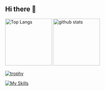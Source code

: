 ## Hi there 👋

<p align="left"> 
  <img alt="Top Langs" height="150px" src="https://github-readme-stats.vercel.app/api/top-langs/?username=DaichiAndo&layout=compact" />
  <img alt="github stats" height="150px" src="https://github-readme-stats.vercel.app/api?username=DaichiAndo&show_icons=true" />
</p>

[![trophy](https://github-profile-trophy.vercel.app/?username=DaichiAndo)](https://github.com/ryo-ma/github-profile-trophy)

[![My Skills](https://skillicons.dev/icons?i=linux,aws,terraform,docker,git,github,githubactions,heroku,netlify,firebase,html,css,sass,bootstrap,js,ts,vue,nuxtjs,vuetify,react,nextjs,materialui,jquery,jest,cypress,webpack,nodejs,express,npm,yarn,ruby,rails,py,php,nginx,mysql,redis
)](https://skillicons.dev)



<!--
**DaichiAndo/DaichiAndo** is a ✨ _special_ ✨ repository because its `README.md` (this file) appears on your GitHub profile.

Here are some ideas to get you started:

- 🔭 I’m currently working on ...
- 🌱 I’m currently learning ...
- 👯 I’m looking to collaborate on ...
- 🤔 I’m looking for help with ...
- 💬 Ask me about ...
- 📫 How to reach me: ...
- 😄 Pronouns: ...
- ⚡ Fun fact: ...
-->
